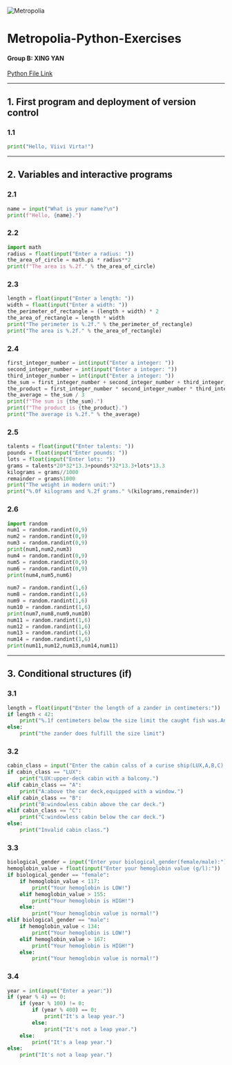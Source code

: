 ![Metropolia](https://cookie-cdn.cookiepro.com/logos/4167d0b9-598c-4c19-adcb-dbf31e3c74f0/18d85870-9dc6-4362-a7b0-3772a78cc17f/a4fd611e-5ca6-427b-a86d-f6bd35128c2d/metropolia_logo.png)
# Metropolia-Python-Exercises 
#### Group B: XING YAN
[Python File Link](https://github.com/gabrielyanxing/metropolia_python_XingYan/blob/main/metro_python_exercises.py)
***
## 1. First program and deployment of version control
### 1.1
```python
print("Hello, Viivi Virta!")
```
***
## 2. Variables and interactive programs
### 2.1
```python
name = input("What is your name?\n")  
print(f"Hello, {name}.")
```

### 2.2
```python
import math
radius = float(input("Enter a radius: "))  
the_area_of_circle = math.pi * radius**2  
print(f"The area is %.2f." % the_area_of_circle)
```

### 2.3
```python
length = float(input("Enter a length: "))  
width = float(input("Enter a width: "))  
the_perimeter_of_rectangle = (length + width) * 2  
the_area_of_rectangle = length * width  
print("The perimeter is %.2f." % the_perimeter_of_rectangle)  
print("The area is %.2f." % the_area_of_rectangle)
```
### 2.4
```python
first_integer_number = int(input("Enter a integer: "))  
second_integer_number = int(input("Enter a integer: "))  
third_integer_number = int(input("Enter a integer: "))  
the_sum = first_integer_number + second_integer_number + third_integer_number  
the_product = first_integer_number * second_integer_number * third_integer_number  
the_average = the_sum / 3  
print(f"The sum is {the_sum}.")  
print(f"The product is {the_product}.")  
print("The average is %.2f." % the_average)
```
### 2.5
```python
talents = float(input("Enter talents: "))  
pounds = float(input("Enter pounds: "))  
lots = float(input("Enter lots: "))  
grams = talents*20*32*13.3+pounds*32*13.3+lots*13.3  
kilograms = grams//1000  
remainder = grams%1000  
print("The weight in modern unit:")  
print("%.0f kilograms and %.2f grams." %(kilograms,remainder))  
```  
### 2.6
```python
import random
num1 = random.randint(0,9)  
num2 = random.randint(0,9)  
num3 = random.randint(0,9)  
print(num1,num2,num3)  
num4 = random.randint(0,9)  
num5 = random.randint(0,9)  
num6 = random.randint(0,9)  
print(num4,num5,num6)  
  
num7 = random.randint(1,6)  
num8 = random.randint(1,6)  
num9 = random.randint(1,6)  
num10 = random.randint(1,6)  
print(num7,num8,num9,num10)  
num11 = random.randint(1,6)  
num12 = random.randint(1,6)  
num13 = random.randint(1,6)  
num14 = random.randint(1,6)  
print(num11,num12,num13,num14,num11)
```
***
## 3. Conditional structures (if)
### 3.1
```python
length = float(input("Enter the length of a zander in centimeters:"))  
if length < 42:  
    print("%.1f centimeters below the size limit the caught fish was.And release the fish back into the lake." % (42-length))  
else:  
    print("the zander does fulfill the size limit")
```
### 3.2
```python
cabin_class = input("Enter the cabin calss of a curise ship(LUX,A,B,C):")  
if cabin_class == "LUX":  
    print("LUX:upper-deck cabin with a balcony.")  
elif cabin_class == "A":  
    print("A:above the car deck,equipped with a window.")  
elif cabin_class == "B":  
    print("B:windowless cabin above the car deck.")  
elif cabin_class == "C":  
    print("C:windowless cabin below the car deck.")  
else:  
    print("Invalid cabin class.")
```
### 3.3
```python
biological_gender = input("Enter your biological_gender(female/male):")  
hemoglobin_value = float(input("Enter your hemoglobin value (g/l):"))  
if biological_gender == "female":  
    if hemoglobin_value < 117:  
        print("Your hemoglobin is LOW!")  
    elif hemoglobin_value > 155:  
        print("Your hemoglobin is HIGH!")  
    else:  
        print("Your hemoglobin value is normal!")  
elif biological_gender == "male":  
    if hemoglobin_value < 134:  
        print("Your hemoglobin is LOW!")  
    elif hemoglobin_value > 167:  
        print("Your hemoglobin is HIGH!")  
    else:  
        print("Your hemoglobin value is normal!")
```
### 3.4
```python
year = int(input("Enter a year:"))  
if (year % 4) == 0:  
    if (year % 100) != 0:  
        if (year % 400) == 0:  
            print("It's a leap year.")  
        else:  
            print("It's not a leap year.")  
    else:  
        print("It's a leap year.")  
else:  
    print("It's not a leap year.")
```
